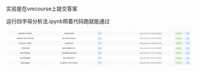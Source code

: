 实验是在vmcourse上提交答案



运行四字母分析法.ipynb照着代码跑就能通过

![image-20230629131432825](./assets/image-20230629131432825.png)